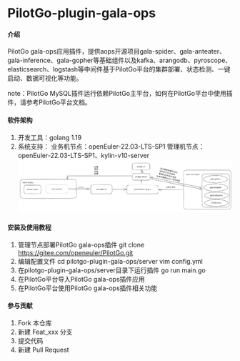 # PilotGo-plugin-gala-ops

#### 介绍
PilotGo gala-ops应用插件，提供aops开源项目gala-spider、gala-anteater、gala-inference、gala-gopher等基础组件以及kafka、arangodb、pyroscope、elasticsearch、logstash等中间件基于PilotGo平台的集群部署、状态检测、一键启动、数据可视化等功能。

note：PilotGo MySQL插件运行依赖PilotGo主平台，如何在PilotGo平台中使用插件，请参考PilotGo平台文档。

#### 软件架构
1. 开发工具：golang 1.19
2. 系统支持：
    业务机节点：openEuler-22.03-LTS-SP1
    管理机节点：openEuler-22.03-LTS-SP1、kylin-v10-server
![Alt text](pilotgo-plugin-gala-ops.png)


#### 安装及使用教程
1. 管理节点部署PilotGo gala-ops插件
    git clone https://gitee.com/openeuler/PilotGo.git
2. 编辑配置文件
    cd pilotgo-plugin-gala-ops/server
    vim config.yml
3. 在pilotgo-plugin-gala-ops/server目录下运行插件
    go run main.go
3. 在PilotGo平台导入PilotGo gala-ops插件应用
4. 在PilotGo平台使用PilotGo gala-ops插件相关功能 

#### 参与贡献

1.  Fork 本仓库
2.  新建 Feat_xxx 分支
3.  提交代码
4.  新建 Pull Request

